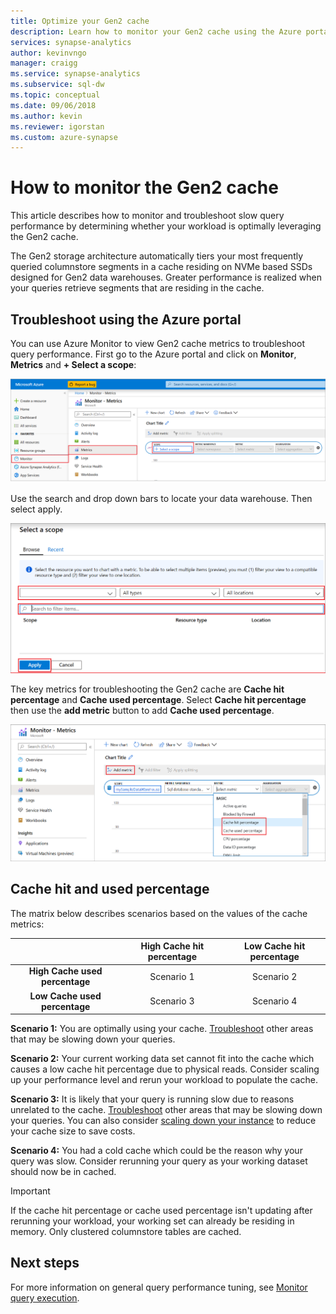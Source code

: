 ```yaml
---
title: Optimize your Gen2 cache 
description: Learn how to monitor your Gen2 cache using the Azure portal.
services: synapse-analytics
author: kevinvngo
manager: craigg
ms.service: synapse-analytics
ms.subservice: sql-dw 
ms.topic: conceptual
ms.date: 09/06/2018
ms.author: kevin
ms.reviewer: igorstan
ms.custom: azure-synapse
---
```


# How to monitor the Gen2 cache

This article describes how to monitor and troubleshoot slow query performance by determining whether your workload is optimally leveraging the Gen2 cache.

The Gen2 storage architecture automatically tiers your most frequently queried columnstore segments in a cache residing on NVMe based SSDs designed for Gen2 data warehouses. Greater performance is realized when your queries retrieve segments that are residing in the cache.
 
## Troubleshoot using the Azure portal

You can use Azure Monitor to view Gen2 cache metrics to troubleshoot query performance. First go to the Azure portal and click on **Monitor**, **Metrics** and **+ Select a scope**:

![Azure Monitor](./media/sql-data-warehouse-how-to-monitor-cache/cache-0.png)

Use the search and drop down bars to locate your data warehouse. Then select apply.

![Azure Monitor](./media/sql-data-warehouse-how-to-monitor-cache/cache-1.png)

The key metrics for troubleshooting the Gen2 cache are **Cache hit percentage** and **Cache used percentage**. Select **Cache hit percentage** then use the **add metric** button to add **Cache used percentage**. 

![Cache Metrics](./media/sql-data-warehouse-how-to-monitor-cache/cache-2.png)

## Cache hit and used percentage

The matrix below describes scenarios based on the values of the cache metrics:

|                                | **High Cache hit percentage** | **Low Cache hit percentage** |
| :----------------------------: | :---------------------------: | :--------------------------: |
| **High Cache used percentage** |          Scenario 1           |          Scenario 2          |
| **Low Cache used percentage**  |          Scenario 3           |          Scenario 4          |

**Scenario 1:** You are optimally using your cache. [Troubleshoot](sql-data-warehouse-manage-monitor.md) other areas that may be slowing down your queries.

**Scenario 2:** Your current working data set cannot fit into the cache which causes a low cache hit percentage due to physical reads. Consider scaling up your performance level and rerun your workload to populate the cache.

**Scenario 3:** It is likely that your query is running slow due to reasons unrelated to the cache. [Troubleshoot](sql-data-warehouse-manage-monitor.md) other areas that may be slowing down your queries. You can also consider [scaling down your instance](sql-data-warehouse-manage-monitor.md) to reduce your cache size to save costs. 

**Scenario 4:** You had a cold cache which could be the reason why your query was slow. Consider rerunning your query as your working dataset should now be in cached. 

> [!IMPORTANT]
> If the cache hit percentage or cache used percentage isn't updating after rerunning your workload, your working set can already be residing in memory. Only clustered columnstore tables are cached.

## Next steps
For more information on general query performance tuning, see [Monitor query execution](sql-data-warehouse-manage-monitor.md#monitor-query-execution).
